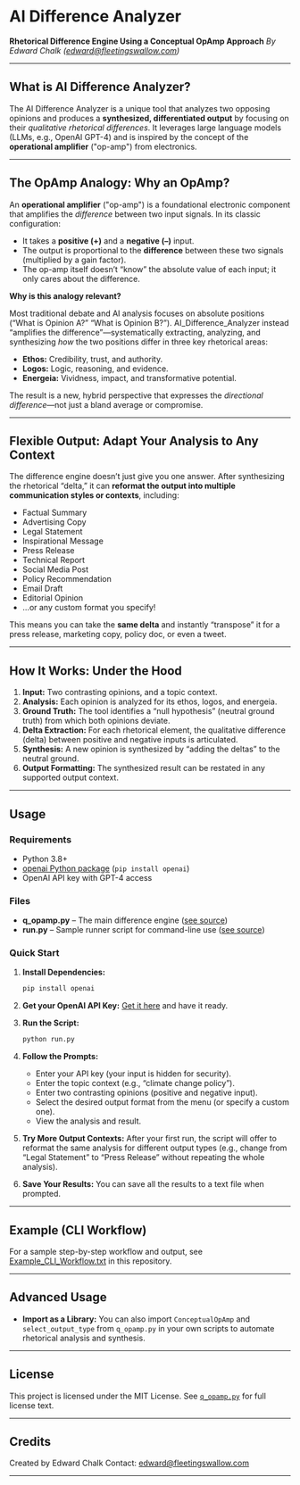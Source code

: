 # AI Difference Analyzer

**Rhetorical Difference Engine Using a Conceptual OpAmp Approach**
*By Edward Chalk ([edward@fleetingswallow.com](mailto:edward@fleetingswallow.com))*

---

## What is AI Difference Analyzer?

The AI Difference Analyzer is a unique tool that analyzes two opposing opinions and produces a **synthesized, differentiated output** by focusing on their *qualitative rhetorical differences*. It leverages large language models (LLMs, e.g., OpenAI GPT-4) and is inspired by the concept of the **operational amplifier** ("op-amp") from electronics.

---

## The OpAmp Analogy: Why an OpAmp?

An **operational amplifier** ("op-amp") is a foundational electronic component that amplifies the *difference* between two input signals. In its classic configuration:

* It takes a **positive (+)** and a **negative (–)** input.
* The output is proportional to the **difference** between these two signals (multiplied by a gain factor).
* The op-amp itself doesn’t “know” the absolute value of each input; it only cares about the difference.

**Why is this analogy relevant?**

Most traditional debate and AI analysis focuses on absolute positions (“What is Opinion A?” “What is Opinion B?”).
AI\_Difference\_Analyzer instead “amplifies the difference”—systematically extracting, analyzing, and synthesizing *how* the two positions differ in three key rhetorical areas:

* **Ethos:** Credibility, trust, and authority.
* **Logos:** Logic, reasoning, and evidence.
* **Energeia:** Vividness, impact, and transformative potential.

The result is a new, hybrid perspective that expresses the *directional difference*—not just a bland average or compromise.

---

## Flexible Output: Adapt Your Analysis to Any Context

The difference engine doesn’t just give you one answer.
After synthesizing the rhetorical “delta,” it can **reformat the output into multiple communication styles or contexts**, including:

* Factual Summary
* Advertising Copy
* Legal Statement
* Inspirational Message
* Press Release
* Technical Report
* Social Media Post
* Policy Recommendation
* Email Draft
* Editorial Opinion
* ...or any custom format you specify!

This means you can take the **same delta** and instantly “transpose” it for a press release, marketing copy, policy doc, or even a tweet.

---

## How It Works: Under the Hood

1. **Input:** Two contrasting opinions, and a topic context.
2. **Analysis:** Each opinion is analyzed for its ethos, logos, and energeia.
3. **Ground Truth:** The tool identifies a “null hypothesis” (neutral ground truth) from which both opinions deviate.
4. **Delta Extraction:** For each rhetorical element, the qualitative difference (delta) between positive and negative inputs is articulated.
5. **Synthesis:** A new opinion is synthesized by “adding the deltas” to the neutral ground.
6. **Output Formatting:** The synthesized result can be restated in any supported output context.

---

## Usage

### Requirements

* Python 3.8+
* [openai Python package](https://pypi.org/project/openai/) (`pip install openai`)
* OpenAI API key with GPT-4 access

### Files

* **q\_opamp.py** – The main difference engine ([see source][q_opamp.py])
* **run.py** – Sample runner script for command-line use ([see source][run.py])

### Quick Start

1. **Install Dependencies:**

   ```bash
   pip install openai
   ```

2. **Get your OpenAI API Key:**
   [Get it here](https://platform.openai.com/account/api-keys) and have it ready.

3. **Run the Script:**

   ```bash
   python run.py
   ```

4. **Follow the Prompts:**

   * Enter your API key (your input is hidden for security).
   * Enter the topic context (e.g., “climate change policy”).
   * Enter two contrasting opinions (positive and negative input).
   * Select the desired output format from the menu (or specify a custom one).
   * View the analysis and result.

5. **Try More Output Contexts:**
   After your first run, the script will offer to reformat the same analysis for different output types (e.g., change from “Legal Statement” to “Press Release” without repeating the whole analysis).

6. **Save Your Results:**
   You can save all the results to a text file when prompted.

---

## Example (CLI Workflow)

For a sample step-by-step workflow and output, see [Example\_CLI\_Workflow.txt](Example_CLI_Workflow.txt) in this repository.

---

## Advanced Usage

* **Import as a Library:**
  You can also import `ConceptualOpAmp` and `select_output_type` from `q_opamp.py` in your own scripts to automate rhetorical analysis and synthesis.

---

## License

This project is licensed under the MIT License.
See [`q_opamp.py`](q_opamp.py) for full license text.

---

## Credits

Created by Edward Chalk
Contact: [edward@fleetingswallow.com](mailto:edward@fleetingswallow.com)

---

[q_opamp.py]: q_opamp.py
[run.py]: run.py

